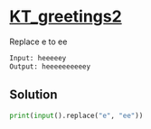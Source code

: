# [KT_greetings2](https://open.kattis.com/problems/greetings2)

Replace e to ee

```txt
Input: heeeeey
Output: heeeeeeeeeey
```

## Solution

```py
print(input().replace("e", "ee"))
```

